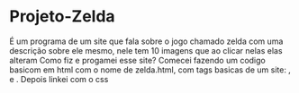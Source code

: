 # Projeto-Zelda
É um programa de um site que fala sobre o jogo chamado zelda com uma descrição sobre ele mesmo, nele tem 10 imagens que ao clicar nelas elas alteram
Como fiz e progamei esse site?
Comecei fazendo um codigo basicom em  html com o nome de zelda.html,  com tags basicas de um site: <html>, <head> e <body> . Depois linkei com o css
